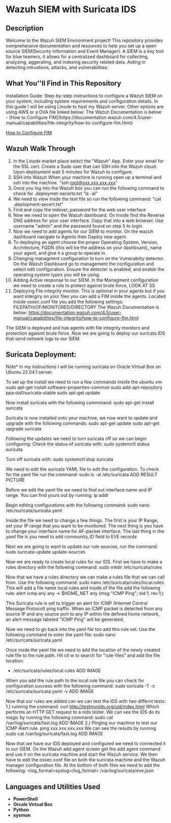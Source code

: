 <h1>Wazuh SIEM with Suricata IDS</h1>



<h2>Description</h2>
Welcome to the Wazuh SIEM Environment project! This repository provides comprehensive documentation and resources to help you set up a open source SIEM(Security Information and Event Manager). A SIEM is a key tool for blue teamers, it allows for a centralized dashboard for collecting, analyzing, aggerating, and indexing security related data. Aiding in detecting intrustions, attacks, and vulnerabilities.
<br />

<h2>What You''ll Find in This Repository</h2>
Installation Guide: Step-by-step instructions to configure a Wazuh SIEM on your system, including system requirements and configuration details. In this guide I will be using Linode to host my Wazuh server. Other options are using AWS or a OVA file linked below:
The Wazuh Documentation is below: 
 - [How to Configure FIM](https://documentation.wazuh.com/4.5/user-manual/capabilities/file-integrity/how-to-configure-fim.html)

[How to Configure FIM](https://documentation.wazuh.com/4.5/user-manual/capabilities/file-integrity/how-to-configure-fim.html)
<h2>Wazuh Walk Through</h2>

1. In the Linode market place select the "Wazuh" App. Enter your email for the SSL cert. Create a Sudo user that can SSH into the Wazuh cloud. Upon deployment wait 5 minutes for Wazuh to configure.
2. SSH into Wazuh
   When your machine is running open up a terminal and ssh into the machine.
   "ssh root@xxx.xxx.xxx.xxx"
3. Once you log into the Wazuh box you can run the following command to check for .deploymet-secerts.txt
   "ls -al"
4. We need to view insde the text file so run the following command:
   "cat .deployment-secert.txt" 
5. Find and copy the indexer_password for the web user interface
6. Now we need to open the Wazuh dashboard. On linode find the Reverse DNS address for your user interface. Copy that into a web browser. Use username "admin" and the password found on step 5 to login.
7. Now we need to add agents for our SIEM to monitor. On the wazuh dashboard navigate to Agents then Deploy new agent.
8. To deploying an agent choose the proper Operating System, Version, Architecture, FQDN (this will be the address on your dashboard), name your agent, and give it a group to operate in.
9. Changing managment configuration to turn on the Vulnerabilty detector. On the Wazuh Dashboard go to management the configuration and select edit configuration. Ensure the detecter is enabled, and enable the operating system types you will be using.
10. Adding Active response to our SIEM. In the Managment configuration we need to create a rule to protect against brute force, LOOK AT SS
11. Deploying File integrity monitor. This is optional in your agents but if you want intergiry on your files you can add a FIM inside the agents. Located inside ossec.conf file you add the following settings:    <directories realtime="yes" report_changes="yes" check_all="yes">FILEPATH/OF/MONITORED/DIRECTORY</directories>
   The Wazuh Documentation is below:
   https://documentation.wazuh.com/4.5/user-manual/capabilities/file-integrity/how-to-configure-fim.html

The SIEM is deployed and has agents with file integrity monitors and protection agaisint brute force. Now we are going to deploy our suricata IDS that send netowrk logs to our SIEM.

<h2>Suricata Deployment:</h2>
Note* In my instructions I will be running suricata on Oracle Virtual Box on Ubuntu 22.04.1 server. 

To set up the install we need to run a few commands inside the ubuntu vm:
sudo apt-get install software-properties-common
sudo add-apt-repository ppa:oisf/suricata-stable
sudo apt-get update

Now install suricata with the following commmand:
sudo apt-get install suricata

Suricata is now installed onto your machine, we now want to update and upgrade with the following commands:
sudo apt-get update
sudo apt-get upgrade suricata

Following the updates we need to turn suricata off so we can begin configuring: 
Check the status of suricata with:
sudo systemctl status suricata

Turn off suricata with:
sudo systemctl stop suricata

We need to edit the suricata YAML file to edit the configuration.
To check for the yaml file run the command:
sudo ls -al /etc/suricata
ADD RESULT PICTURE

Before we edit the yaml file we need to find out interface name and IP range. You can find yours out by running:
ip addr

Begin editing configurations with the following command: 
sudo nano /etc/suricata/suricata.yaml

Inside the file we need to change a few things. The first is your IP Range, set your IP range that you want to be monitored. 
The next thing is you have to change your interface name for AF-packet interface. 
The last thing in the yaml file is you need to add community_ID field to EVE records

Next we are going to want to update our rule sources, run the command:
sudo suricata-update update-sources

Now we are ready to create local rules for our IDS. First we have to make a rules directory with the following command:
sudo mkdir /etc/suricata/rules

Now that we have a rules directory we can make a rules file that we can call from. Use the following command:
sudo nano /etc/suricata/rules/local.rules
This will add a file name local.rules and inside of the file add the following rule:
alert icmp any any -> $HOME_NET any (msg:"ICMP Ping"; sid:1; rev:1;)

This Suricata rule is set to trigger an alert for ICMP (Internet Control Message Protocol) ping traffic. When an ICMP packet is detected from any source IP and any source port to any IP within the defined home network, an alert message labeled "ICMP Ping" will be generated. 

Now we need to go back into the yaml file too add this rule set. Use the following command to enter the yaml file:
sudo nano /etc/suricata/suricata.yaml

Once insde the yaml file we need to add the location of the newly created rule file to the rule path. Hit ctl w to search for "rule-files" and add the file location:
- /etc/suricata/rules/local.rules
  ADD IMAGE

When you add the rule path to the local.rule file you can check for configuration success with the following command:
sudo suricata -T -c /etc/suricata/suricata.yaml -v
ADD IMAGE

Now that our rules are added can we can test the IDS with two differnt tests:
1.) running the command:
      curl http://testmynids.org/uid/index.html
   Which performs an HTTP GET request to a nids tester. We can see the IDS do its magic by running the following command:
      sudo cat /var/log/suricata/fast.log
      ADD IMAGE
2.) Pinging our machine to test our ICMP Alert rule. 
      ping xxx.xxx.xxx.xxx
   We can see the results by running 
      sudo cat /var/log/suricata/fast.log
   ADD IMAGE
   
Now that we have our IDS deployed and configured we need to connected it to our SIEM. On the Wazuh add agent screen get the add agent command and use it on the suricata machine and start the Wazuh service.
We then have to edit the ossec.conf file on both the suricata machine and the Wazuh manager configuration file. 
At the bottom of both files we need to add the following:
   <localfile>
      <log_format>syslog</log_format>
      <location>/var/log/suricata/eve.json</location>
   </localfile>
<br/>

<h2>Languages and Utilities Used</h2>

- <b>PowerShell</b> 
- <b>Orcale Virtual Box</b>
- <b>Python</b>
- <b>sysmon</b>

